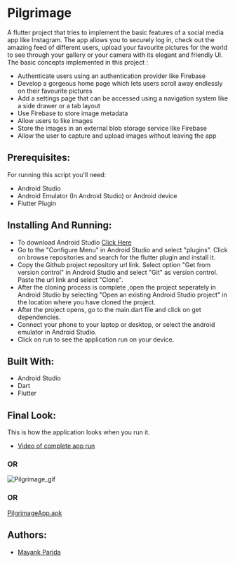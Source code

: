 # Pilgrimage
A flutter project that tries to implement the basic features of a social media app like Instagram. The app allows you to securely log in, check out the amazing feed of different users, upload your favourite pictures for the world to see through your gallery or your camera with its elegant and friendly UI.
The basic concepts implemented in this project :
* Authenticate users using an authentication provider like Firebase
* Develop a gorgeous home page which lets users scroll away endlessly on their favourite pictures
* Add a settings page that can be accessed using a navigation system like a side drawer or a tab layout
* Use Firebase to store image metadata
* Allow users to like images
* Store the images in an external blob storage service like Firebase
* Allow the user to capture and upload images without leaving the app

## Prerequisites:
For running this script you'll need:
* Android Studio
* Android Emulator (In Android Studio) or Android device
* Flutter Plugin

## Installing And Running:
* To download Android Studio [Click Here](https://developer.android.com/studio)
* Go to the "Configure Menu" in Android Studio and select "plugins". Click on browse repositories and search for the flutter plugin and install it.
* Copy the Github project repository url link. Select option "Get from version control" in Android Studio and select "Git" as version control. Paste the url link and select "Clone".
* After the cloning process is complete ,open the project seperately in Android Studio by selecting "Open an existing Android Studio project" in the location where you have cloned the project.
* After the project opens, go to the main.dart file and click on get dependencies.
* Connect your phone to your laptop or desktop, or select the android emulator in Android Studio.
* Click on run to see the application run on your device.

## Built With:
* Android Studio
* Dart 
* Flutter

## Final Look:
This is how the application looks when you run it.

* [Video of complete app run](https://drive.google.com/file/d/1G2T9Nit7m3Rl0XMCi5Jt9rEIo-ZirO0-/view?usp=sharing)

### OR

![Pilgrimage_gif](https://user-images.githubusercontent.com/68542629/93004540-88921b00-f565-11ea-8f4a-629fd51a42e4.gif)

### OR

[PilgrimageApp.apk](https://drive.google.com/file/d/1U9dJTmXIrKkK3ar_15pjK4NNPegIqUfz/view?usp=sharing)


## Authors:
* [Mayank Parida](https://www.linkedin.com/in/mayankparida18/)

